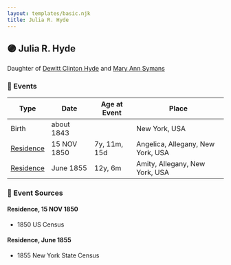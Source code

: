 ```yaml
---
layout: templates/basic.njk
title: Julia R. Hyde
---
```

## 🟣 Julia R. Hyde

Daughter of [Dewitt Clinton Hyde](/people/4/47530864) and [Mary Ann Symans](/people/4/4704808)

### 📆 Events

Type | Date | Age at Event | Place
------ | ------ | ------ | ------
Birth | about 1843 |  | New York, USA
[Residence](#event-event-0) | 15 NOV 1850 | 7y, 11m, 15d | Angelica, Allegany, New York, USA
[Residence](#event-event-1) | June 1855 | 12y, 6m | Amity, Allegany, New York, USA

### 📰 Event Sources

#### <a id="event-event-0"></a> Residence, 15 NOV 1850
* 1850 US Census

#### <a id="event-event-1"></a> Residence, June 1855
* 1855 New York State Census
